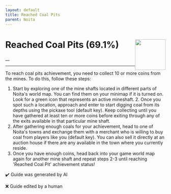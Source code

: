 ```yaml
---
layout: default
title: Reached Coal Pits
parent: Noita
---
```


# Reached Coal Pits (69.1%) <img style="float: right;" src="https://cdn.cloudflare.steamstatic.com/steamcommunity/public/images/apps/881100/758f9b900906a4dd07fc120aba01daf5e3851045.jpg" width="96" height="96">

__

***

To reach coal pits achievement, you need to collect 10 or more coins from the mines. To do this, follow these steps:
  1. Start by exploring one of the mine shafts located in different parts of Noita's world map. You can find them on your minimap if it is turned on. Look for a green icon that represents an active mineshaft. 2. Once you spot such a location, approach and enter to start digging coal from its depths using the pickaxe tool (default key). Keep collecting until you have gathered at least ten or more coins before exiting through any of the exits available in that particular mine shaft.
  3. After gathering enough coals for your achievement, head to one of Noita's towns and exchange them with a merchant who is willing to buy coal from players like you (default key). You can also sell it directly at an auction house if there are any available in the town where you currently reside.
  4. Once you have enough coins, head back into your game world map again for another mine shaft and repeat steps 2-3 until reaching 'Reached Coal Pit' achievement status!


:heavy_check_mark: Guide was generated by AI

:x: Guide edited by a human